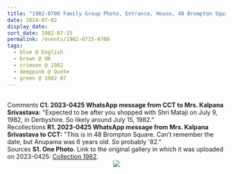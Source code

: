 ```yaml
---
title: "1982-0700 Family Group Photo, Entrance, House, 48 Brompton Square, Knightsbridge, London, UK (month not sure)"
date: 2024-07-02
display_date: 
sort_date: 1982-07-15
permalink: /events/1982-0715-0700
tags:
  - blue @ English
  - brown @ UK
  - crimson @ 1982
  - deeppink @ Quote
  - green @ 1982-07
---
```


<br>

<wave-list>
  <list-title color="DarkSeaGreen" width="55">Comments</list-title>
  <list-item color="BlanchedAlmond"  width="280"><b>C1. 2023-0425 WhatsApp message from CCT to Mrs. Kalpana Srivastava:</b> "Expected to be after you shopped with Shri Mataji on July 9, 1982, in Derbyshire. So likely around July 15, 1982."</list-item>
</wave-list>

<br>

<wave-list>
  <list-title color="DarkSeaGreen" width="65"> Recollections</list-title>
  <list-item color="BlanchedAlmond" width="280"><b>R1. 2023-0425 WhatsApp message from Mrs. Kalpana Srivastava to CCT:</b> "This is in 48 Brompton Square. Can’t remember the date, but Anupama was 6 years old. So probably '82."</list-item>
</wave-list>

<br>

<wave-list>
  <list-title color="DarkSeaGreen" width="40">Sources</list-title>
  <list-item color="BlanchedAlmond"  width="280"><b>S1. One Photo.</b> Link to the original gallery in which it was uploaded on 2023-0425: <a href="https://eternalmoments.smugmug.com/Collections/Mrs-Kalpana-Srivastava-Collection/1982/">Collection 1982</a>.</list-item>
</wave-list>

<div style="text-align: center"><img src="https://pub-bcc3cbe9b1e94ba1ac28915f7a3900fa.r2.dev/1982-0700_Family_Group_Photo_Entrance_House_48_Brompton_Square_Knightsbridge_London_UK_(month_not_sure)_01_(from_tif)_Mrs._Kalpana_Srivastava_Collection).jpg" /></div>